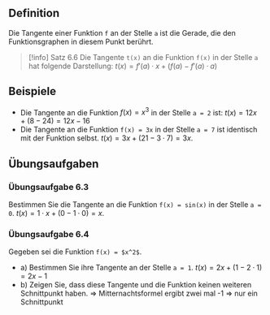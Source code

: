 ## Definition
Die Tangente einer Funktion `f` an der Stelle `a` ist die Gerade, die den Funktionsgraphen in diesem Punkt berührt.


> [!info] Satz 6.6
>Die Tangente `t(x)` an die Funktion `f(x)` in der Stelle `a` hat folgende Darstellung:
>$t(x) = f'(a) · x + (f(a) - f'(a) · a)$

## Beispiele
- Die Tangente an die Funktion $f(x) = x^3$  in der Stelle `a = 2` ist: 
  $t(x) = 12x + (8 − 24) = 12x − 16$
-  Die Tangente an die Funktion `f(x) = 3x` in der Stelle `a = 7` ist identisch mit der Funktion selbst.
  $t(x) = 3x + (21 − 3 · 7) = 3x.$

  

## Übungsaufgaben

### Übungsaufgabe 6.3

Bestimmen Sie die Tangente an die Funktion `f(x) = sin(x)` in der Stelle `a = 0`.
$t(x) = 1 · x + (0 − 1 · 0) = x.$

### Übungsaufgabe 6.4

Gegeben sei die Funktion `f(x) = $x^2$`. 
- a) Bestimmen Sie ihre Tangente an der Stelle `a = 1`. 
	  $t(x) = 2x + (1 − 2 · 1) = 2x − 1$
- b) Zeigen Sie, dass diese Tangente und die Funktion keinen weiteren Schnittpunkt haben.
	=> Mitternachtsformel ergibt zwei mal -1 => nur ein Schnittpunkt

